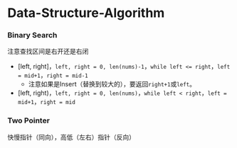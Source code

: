 # Data-Structure-Algorithm

### Binary Search

注意查找区间是右开还是右闭

- [left, right]，`left, right = 0, len(nums)-1`，`while left <= right`，`left = mid+1`，`right = mid-1`
  - 注意如果是Insert（替换到较大的），要返回`right+1`或`left`。
- [left, right)，`left, right = 0, len(nums)`，`while left < right`，`left = mid+1`，`right = mid`

### Two Pointer

快慢指针（同向），高低（左右）指针（反向）





